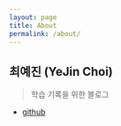 ```yaml
---
layout: page
title: About
permalink: /about/
---
```

## 최예진 (YeJin Choi)
> 학습 기록을 위한 블로그

* [github](https://github.com/dPwls03)
